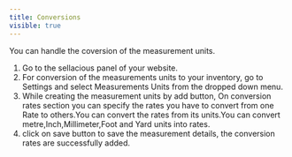 ```yaml
---
title: Conversions
visible: true
---
```


You can handle the coversion of the measurement units.

1. Go to the sellacious panel of your website.
2. For conversion of the measurements units to your inventory, go to Settings and select Measurements Units from the dropped down menu.
3. While creating the measurement units by add button, On conversion rates section you can specify the rates you have to convert from one Rate to others.You can convert the rates from its units.You can convert metre,Inch,Millimeter,Foot and Yard units into rates.
4. click on save button to save the measurement details, the conversion rates are successfully added.